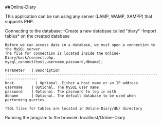 ##Online-Diary

This application can be run using any server (LAMP, WAMP, XAMPP) that supports PHP.

Connecting to the database:
    -Create a new database called "diary"
    -Import tables* on the created database
    
    Before we can access data in a database, we must open a connection to the MySQL server.
    The file for connection is located inside the Online-Diary/back/connect.php.
    mysql_connect(host,username,password,dbname);
    
    Parameter	| Description
    -------------------------------------------------------------------------------------
    host		  | Optional. Either a host name or an IP address
    username	| Optional. The MySQL user name
    password	| Optional. The password to log in with
    dbname		| Optional. The default database to be used when performing queries

    *SQL files for tables are located in Online-Diary/db/ directory


Running the program to the browser: localhost/Online-Diary

